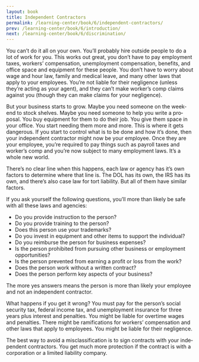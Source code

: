 ```yaml
---
layout: book
title: Independent Contractors
permalink: /learning-center/book/6/independent-contractors/
prev: /learning-center/book/6/introduction/
next: /learning-center/book/6/discrimination/
---
```


You can’t do it all on your own. You’ll prob­a­bly hire out­side peo­ple to do a lot of work for you. This works out great, you don’t have to pay employ­ment taxes, work­ers’ com­pen­sa­tion, unem­ploy­ment com­pen­sa­tion, ben­e­fits, and office space and equip­ment for these peo­ple. You don’t have to worry about wage and hour law, fam­ily and med­ical leave, and many other laws that apply to your employ­ees. You’re not liable for their neg­li­gence (unless they’re act­ing as your agent), and they can’t make worker’s comp claims against you (though they can make claims for your negligence).

But your busi­ness starts to grow. Maybe you need some­one on the week­end to stock shelves. Maybe you need some­one to help you write a pro­posal. You buy equip­ment for them to do their job. You give them space in your office. You start need­ing them more and more. This is where it gets dan­ger­ous. If you start to con­trol what is to be done and how it’s done, then your inde­pen­dent con­trac­tor might now be your employee. Once they are your employee, you’re required to pay things such as pay­roll taxes and worker’s comp and you’re now sub­ject to many employ­ment laws. It’s a whole new world.

There’s no clear line when this hap­pens, each law or agency has it’s own fac­tors to deter­mine where that line is. The DOL has its own, the IRS has its own, and there’s also case law for tort lia­bil­ity. But all of them have sim­i­lar factors.

If you ask your­self the fol­low­ing ques­tions, you’ll more than likely be safe with all these laws and agencies:

<ul><li>Do you pro­vide instruc­tion to the person?</li>
<li>Do you pro­vide train­ing to the person?</li>
<li>Does this per­son use your trademarks?</li>
<li>Do you invest in equip­ment and other items to sup­port the individual?</li>
<li>Do you reim­burse the per­son for busi­ness expenses?</li>
<li>Is the per­son pro­hib­ited from pur­su­ing other busi­ness or employ­ment opportunities?</li>
<li>Is the per­son pre­vented from earn­ing a profit or loss from the work?</li>
<li>Does the per­son work with­out a writ­ten contract?</li>
<li>Does the per­son per­form key aspects of your business?</li></ul>

The more yes answers means the per­son is more than likely your employee and not an inde­pen­dent contractor.

What hap­pens if you get it wrong? You must pay for the person’s social secu­rity tax, fed­eral income tax, and unem­ploy­ment insur­ance for three years plus inter­est and penal­ties. You might be liable for over­time wages and penal­ties. There might be ram­i­fi­ca­tions for work­ers’ com­pen­sa­tion and other laws that apply to employ­ees. You might be liable for their negligence.

The best way to avoid a mis­clas­si­fi­ca­tion is to sign con­tracts with your inde­pen­dent con­trac­tors. You get much more pro­tec­tion if the con­tract is with a cor­po­ra­tion or a lim­ited lia­bil­ity company.
